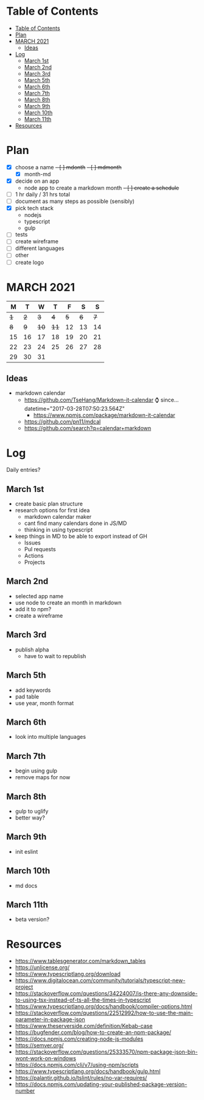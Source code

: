 # Table of Contents

- [Table of Contents](#table-of-contents)
- [Plan](#plan)
- [MARCH 2021](#march-2021)
  - [Ideas](#ideas)
- [Log](#log)
  - [March 1st](#march-1st)
  - [March 2nd](#march-2nd)
  - [March 3rd](#march-3rd)
  - [March 5th](#march-5th)
  - [March 6th](#march-6th)
  - [March 7th](#march-7th)
  - [March 8th](#march-8th)
  - [March 9th](#march-9th)
  - [March 10th](#march-10th)
  - [March 11th](#march-11th)
- [Resources](#resources)

# Plan

- [x] choose a name
  ~~- [ ] mdonth~~
  ~~- [ ] mdmonth~~
  - [x] month-md
- [x] decide on an app
  - node app to create a markdown month
~~- [ ] create a schedule~~
- [ ] 1 hr daily / 31 hrs total
- [ ] document as many steps as possible (sensibly)
- [x] pick tech stack
  - nodejs
  - typescript
  - gulp
- [ ] tests
- [ ] create wireframe
- [ ] different languages
- [ ] other
- [ ] create logo

# MARCH 2021

| M     | T     | W      | T      | F     | S     | S     |
| ----- | ----- | ------ | ------ | ----- | ----- | ----- |
| ~~1~~ | ~~2~~ | ~~3~~  | ~~4~~  | ~~5~~ | ~~6~~ | ~~7~~ |
| ~~8~~ | ~~9~~ | ~~10~~ | ~~11~~ | 12    | 13    | 14    |
| 15    | 16    | 17     | 18     | 19    | 20    | 21    |
| 22    | 23    | 24     | 25     | 26    | 27    | 28    |
| 29    | 30    | 31     |        |       |       |       |


## Ideas

- markdown calendar
  - https://github.com/TseHang/Markdown-it-calendar ⌚ since... datetime="2017-03-28T07:50:23.564Z"
    - https://www.npmjs.com/package/markdown-it-calendar
  - https://github.com/pn11/mdcal
  - https://github.com/search?q=calendar+markdown

# Log

Daily entries?

## March 1st

- create basic plan structure
- research options for first idea
  - markdown calendar maker
  - cant find many calendars done in JS/MD
  - thinking in using typescript
- keep things in MD to be able to export instead of GH
  - Issues
  - Pul requests
  - Actions
  - Projects

## March 2nd

- selected app name
- use node to create an month in markdown
- add it to npm?
- create a wireframe

## March 3rd

- publish alpha
  - have to wait to republish

## March 5th

- add keywords
- pad table
- use year, month format

## March 6th

- look into multiple languages

## March 7th

- begin using gulp
- remove maps for now

## March 8th

- gulp to uglify
- better way?

## March 9th

- init eslint

## March 10th

- md docs

## March 11th

- beta version?

# Resources

- https://www.tablesgenerator.com/markdown_tables
- https://unlicense.org/
- https://www.typescriptlang.org/download
- https://www.digitalocean.com/community/tutorials/typescript-new-project
- https://stackoverflow.com/questions/34224007/is-there-any-downside-to-using-tsx-instead-of-ts-all-the-times-in-typescript
- https://www.typescriptlang.org/docs/handbook/compiler-options.html
- https://stackoverflow.com/questions/22512992/how-to-use-the-main-parameter-in-package-json
- https://www.theserverside.com/definition/Kebab-case
- https://bugfender.com/blog/how-to-create-an-npm-package/
- https://docs.npmjs.com/creating-node-js-modules
- https://semver.org/
- https://stackoverflow.com/questions/25333570/npm-package-json-bin-wont-work-on-windows
- https://docs.npmjs.com/cli/v7/using-npm/scripts
- https://www.typescriptlang.org/docs/handbook/gulp.html
- https://palantir.github.io/tslint/rules/no-var-requires/
- https://docs.npmjs.com/updating-your-published-package-version-number
